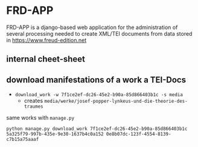 # FRD-APP

FRD-APP is a django-based web application for the administration of several processing needed to create XML/TEI documents from data stored in https://www.freud-edition.net


## internal cheet-sheet

## download manifestations of a work a TEI-Docs

* `download_work -w 7f1ce2ef-dc26-45e2-b90a-85d866403b1c -s media`
  * creates `media/werke/josef-popper-lynkeus-und-die-theorie-des-traumes`


same works with `manage.py`

`python manage.py download_work 7f1ce2ef-dc26-45e2-b90a-85d866403b1c 5a325f79-997b-435e-9e30-1637b4c0a152 0e8b07dc-123f-4554-8139-c7b15a75aaaf` 